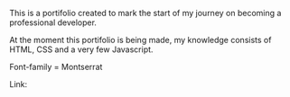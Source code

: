 This is a portifolio created to mark the start of my journey on becoming a professional developer.

At the moment this portifolio is being made, my knowledge consists of HTML, CSS and a very few Javascript.

Font-family = Montserrat

Link:

<link rel="preconnect" href="https://fonts.googleapis.com">
<link rel="preconnect" href="https://fonts.gstatic.com" crossorigin>
<link href="https://fonts.googleapis.com/css2?family=Montserrat:ital,wght@0,100..900;1,100..900&display=swap" rel="stylesheet">